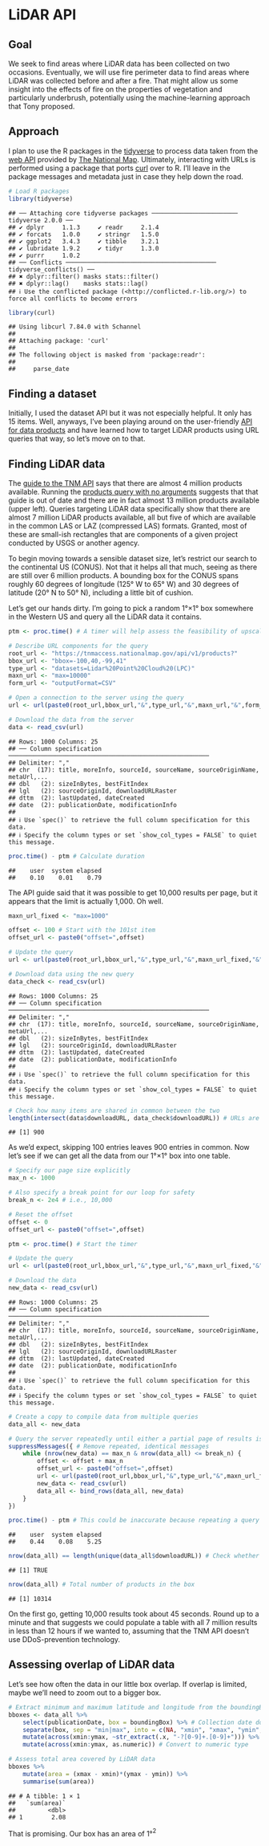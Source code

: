 LiDAR API
================

## Goal

We seek to find areas where LiDAR data has been collected on two
occasions. Eventually, we will use fire perimeter data to find areas
where LiDAR was collected before and after a fire. That might allow us
some insight into the effects of fire on the properties of vegetation
and particularly underbrush, potentially using the machine-learning
approach that Tony proposed.

## Approach

I plan to use the R packages in the
[tidyverse](https://www.tidyverse.org) to process data taken from the
[web API](https://apps.nationalmap.gov/tnmaccess/#/) provided by [The
National Map](https://apps.nationalmap.gov/lidar-explorer/#/).
Ultimately, interacting with URLs is performed using a package that
ports [curl](https://curl.se/) over to R. I’ll leave in the package
messages and metadata just in case they help down the road.

``` r
# Load R packages
library(tidyverse)
```

    ## ── Attaching core tidyverse packages ──────────────────────── tidyverse 2.0.0 ──
    ## ✔ dplyr     1.1.3     ✔ readr     2.1.4
    ## ✔ forcats   1.0.0     ✔ stringr   1.5.0
    ## ✔ ggplot2   3.4.3     ✔ tibble    3.2.1
    ## ✔ lubridate 1.9.2     ✔ tidyr     1.3.0
    ## ✔ purrr     1.0.2     
    ## ── Conflicts ────────────────────────────────────────── tidyverse_conflicts() ──
    ## ✖ dplyr::filter() masks stats::filter()
    ## ✖ dplyr::lag()    masks stats::lag()
    ## ℹ Use the conflicted package (<http://conflicted.r-lib.org/>) to force all conflicts to become errors

``` r
library(curl)
```

    ## Using libcurl 7.84.0 with Schannel
    ## 
    ## Attaching package: 'curl'
    ## 
    ## The following object is masked from 'package:readr':
    ## 
    ##     parse_date

## Finding a dataset

Initially, I used the dataset API but it was not especially helpful. It
only has 15 items. Well, anyways, I’ve been playing around on the
user-friendly [API for data
products](https://apps.nationalmap.gov/tnmaccess/#/product) and have
learned how to target LiDAR products using URL queries that way, so
let’s move on to that.

## Finding LiDAR data

The [guide to the TNM
API](https://apps.nationalmap.gov/help/documents/TNMAccessAPIDocumentation/TNMAccessAPIDocumentation.pdf)
says that there are almost 4 million products available. Running the
[products query with no
arguments](https://tnmaccess.nationalmap.gov/api/v1/products) suggests
that that guide is out of date and there are in fact almost 13 million
products available (upper left). Queries targeting LiDAR data
specifically show that there are almost 7 million LiDAR products
available, all but five of which are available in the common LAS or LAZ
(compressed LAS) formats. Granted, most of these are small-ish
rectangles that are components of a given project conducted by USGS or
another agency.

To begin moving towards a sensible dataset size, let’s restrict our
search to the continental US (CONUS). Not that it helps all that much,
seeing as there are still over 6 million products. A bounding box for
the CONUS spans roughly 60 degrees of longitude (125° W to 65° W) and 30
degrees of latitude (20° N to 50° N), including a little bit of cushion.

Let’s get our hands dirty. I’m going to pick a random 1°×1° box
somewhere in the Western US and query all the LiDAR data it contains.

``` r
ptm <- proc.time() # A timer will help assess the feasibility of upscaling

# Describe URL components for the query
root_url <- "https://tnmaccess.nationalmap.gov/api/v1/products?"
bbox_url <- "bbox=-100,40,-99,41"
type_url <- "datasets=Lidar%20Point%20Cloud%20(LPC)"
maxn_url <- "max=10000"
form_url <- "outputFormat=CSV"

# Open a connection to the server using the query
url <- url(paste0(root_url,bbox_url,"&",type_url,"&",maxn_url,"&",form_url))

# Download the data from the server
data <- read_csv(url)
```

    ## Rows: 1000 Columns: 25
    ## ── Column specification ────────────────────────────────────────────────────────
    ## Delimiter: ","
    ## chr  (17): title, moreInfo, sourceId, sourceName, sourceOriginName, metaUrl,...
    ## dbl   (2): sizeInBytes, bestFitIndex
    ## lgl   (2): sourceOriginId, downloadURLRaster
    ## dttm  (2): lastUpdated, dateCreated
    ## date  (2): publicationDate, modificationInfo
    ## 
    ## ℹ Use `spec()` to retrieve the full column specification for this data.
    ## ℹ Specify the column types or set `show_col_types = FALSE` to quiet this message.

``` r
proc.time() - ptm # Calculate duration
```

    ##    user  system elapsed 
    ##    0.10    0.01    0.79

The API guide said that it was possible to get 10,000 results per page,
but it appears that the limit is actually 1,000. Oh well.

``` r
maxn_url_fixed <- "max=1000"

offset <- 100 # Start with the 101st item
offset_url <- paste0("offset=",offset)

# Update the query
url <- url(paste0(root_url,bbox_url,"&",type_url,"&",maxn_url_fixed,"&",offset_url,"&",form_url))

# Download data using the new query
data_check <- read_csv(url)
```

    ## Rows: 1000 Columns: 25
    ## ── Column specification ────────────────────────────────────────────────────────
    ## Delimiter: ","
    ## chr  (17): title, moreInfo, sourceId, sourceName, sourceOriginName, metaUrl,...
    ## dbl   (2): sizeInBytes, bestFitIndex
    ## lgl   (2): sourceOriginId, downloadURLRaster
    ## dttm  (2): lastUpdated, dateCreated
    ## date  (2): publicationDate, modificationInfo
    ## 
    ## ℹ Use `spec()` to retrieve the full column specification for this data.
    ## ℹ Specify the column types or set `show_col_types = FALSE` to quiet this message.

``` r
# Check how many items are shared in common between the two
length(intersect(data$downloadURL, data_check$downloadURL)) # URLs are unique identifiers
```

    ## [1] 900

As we’d expect, skipping 100 entries leaves 900 entries in common. Now
let’s see if we can get all the data from our 1°×1° box into one table.

``` r
# Specify our page size explicitly
max_n <- 1000

# Also specify a break point for our loop for safety
break_n <- 2e4 # i.e., 10,000

# Reset the offset
offset <- 0
offset_url <- paste0("offset=",offset)

ptm <- proc.time() # Start the timer

# Update the query
url <- url(paste0(root_url,bbox_url,"&",type_url,"&",maxn_url_fixed,"&",offset_url,"&",form_url))

# Download the data
new_data <- read_csv(url)
```

    ## Rows: 1000 Columns: 25
    ## ── Column specification ────────────────────────────────────────────────────────
    ## Delimiter: ","
    ## chr  (17): title, moreInfo, sourceId, sourceName, sourceOriginName, metaUrl,...
    ## dbl   (2): sizeInBytes, bestFitIndex
    ## lgl   (2): sourceOriginId, downloadURLRaster
    ## dttm  (2): lastUpdated, dateCreated
    ## date  (2): publicationDate, modificationInfo
    ## 
    ## ℹ Use `spec()` to retrieve the full column specification for this data.
    ## ℹ Specify the column types or set `show_col_types = FALSE` to quiet this message.

``` r
# Create a copy to compile data from multiple queries
data_all <- new_data

# Query the server repeatedly until either a partial page of results is returned or the break point is reached
suppressMessages({ # Remove repeated, identical messages
    while (nrow(new_data) == max_n & nrow(data_all) <= break_n) {
        offset <- offset + max_n
        offset_url <- paste0("offset=",offset)
        url <- url(paste0(root_url,bbox_url,"&",type_url,"&",maxn_url_fixed,"&",offset_url,"&",form_url))
        new_data <- read_csv(url)
        data_all <- bind_rows(data_all, new_data)
    }
})

proc.time() - ptm # This could be inaccurate because repeating a query yields results much faster
```

    ##    user  system elapsed 
    ##    0.44    0.08    5.25

``` r
nrow(data_all) == length(unique(data_all$downloadURL)) # Check whether all results are unique
```

    ## [1] TRUE

``` r
nrow(data_all) # Total number of products in the box
```

    ## [1] 10314

On the first go, getting 10,000 results took about 45 seconds. Round up
to a minute and that suggests we could populate a table with all 7
million results in less than 12 hours if we wanted to, assuming that the
TNM API doesn’t use DDoS-prevention technology.

## Assessing overlap of LiDAR data

Let’s see how often the data in our little box overlap. If overlap is
limited, maybe we’ll need to zoom out to a bigger box.

``` r
# Extract minimum and maximum latitude and longitude from the boundingBox variable
bboxes <- data_all %>%
    select(publicationDate, box = boundingBox) %>% # Collection date does not appear to be available
    separate(box, sep = "min|max", into = c(NA, "xmin", "xmax", "ymin", "ymax")) %>% # Split bounding-box column
    mutate(across(xmin:ymax, ~str_extract(.x, "-?[0-9]+.[0-9]+"))) %>% # Extract numbers
    mutate(across(xmin:ymax, as.numeric)) # Convert to numeric type

# Assess total area covered by LiDAR data
bboxes %>%
    mutate(area = (xmax - xmin)*(ymax - ymin)) %>%
    summarise(sum(area))
```

    ## # A tibble: 1 × 1
    ##   `sum(area)`
    ##         <dbl>
    ## 1        2.08

That is promising. Our box has an area of 1°$^2$

